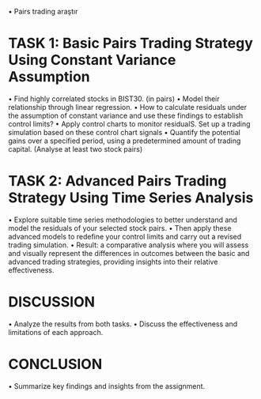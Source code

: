 • Pairs trading araştır

# TASK 1: Basic Pairs Trading Strategy Using Constant Variance Assumption

• Find highly correlated stocks in BIST30. (in pairs)
• Model their relationship through linear regression.
• How to calculate residuals under the assumption of constant variance
and use these findings to establish control limits?
• Apply control charts to monitor residualS. Set up a trading simulation based on these control chart signals
• Quantify the potential gains over a specified period, using a predetermined amount of trading capital.
(Analyse at least two stock pairs)

# TASK 2: Advanced Pairs Trading Strategy Using Time Series Analysis

• Explore suitable time series methodologies to better understand and model the residuals of your selected stock pairs.
• Then apply these advanced models to redefine your control limits and carry out a revised trading simulation.
• Result: a comparative analysis where you will assess and visually represent the differences in outcomes
between the basic and advanced trading strategies, providing insights into their relative effectiveness.

# DISCUSSION

• Analyze the results from both tasks.
• Discuss the effectiveness and limitations of each approach.

# CONCLUSION

• Summarize key findings and insights from the assignment.
